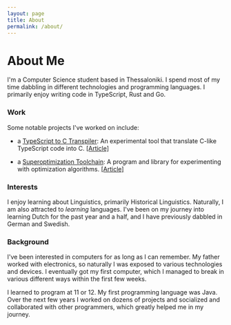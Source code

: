 ```yaml
---
layout: page
title: About
permalink: /about/
---
```


# About Me

I'm a Computer Science student based in Thessaloniki. I spend most of my time
dabbling in different technologies and programming languages. I primarily enjoy
writing code in TypeScript, Rust and Go.

### Work

Some notable projects I've worked on include:

- a [TypeScript to C Transpiler](https://github.com/podikoglou/type-c): An
  experimental tool that translate C-like TypeScript code into C.
  [[Article]](https://podikoglou.gr/writing/002-transpiling-typescript-to-c)

- a [Superoptimization Toolchain](https://github.com/podikoglou/superr): A
  program and library for experimenting with optimization algorithms.
  [[Article]](https://podikoglou.gr/writing/001-writing-a-superoptimization-toolchain/)

### Interests

I enjoy learning about Linguistics, primarily Historical Linguistics. Naturally,
I am also attracted to _learning_ languages. I've been on my journey into
learning Dutch for the past year and a half, and I have previously dabbled in
German and Swedish.

### Background

I've been interested in computers for as long as I can remember. My father
worked with electronics, so naturally I was exposed to various technologies and
devices. I eventually got my first computer, which I managed to break in
various different ways within the first few weeks.

I learned to program at 11 or 12. My first programming language was Java. Over
the next few years I worked on dozens of projects and socialized and
collaborated with other programmers, which greatly helped me in my journey.
